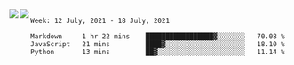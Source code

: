 <a href="https://github.com/anuraghazra/github-readme-stats">
  <img align="left" src="https://github-readme-stats.vercel.app/api?username=Tanesan&count_private=true&show_icons=true" />
</a>
<a href="https://github.com/anuraghazra/github-readme-stats">
  <img align="left" src="https://github-readme-stats.vercel.app/api/top-langs/?username=Tanesan" />
</a>

<!--START_SECTION:waka-->
```text
Week: 12 July, 2021 - 18 July, 2021

Markdown     1 hr 22 mins    █████████████████▓░░░░░░░   70.08 % 
JavaScript   21 mins         ████▓░░░░░░░░░░░░░░░░░░░░   18.10 % 
Python       13 mins         ██▓░░░░░░░░░░░░░░░░░░░░░░   11.14 % 
```
<!--END_SECTION:waka-->
